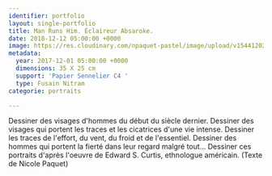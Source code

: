 ```yaml
---
identifier: portfolio
layout: single-portfolio
title: Man Runs Him. Éclaireur Absaroke.
date: 2018-12-12 05:00:00 +0000
image: https://res.cloudinary.com/npaquet-pastel/image/upload/v1544120279/DSC06811-1.jpg
metadata:
  year: 2017-12-01 05:00:00 +0000
  dimensions: 35 X 25 cm
  support: 'Papier Sennelier C4 '
  type: Fusain Nitram
categorie: portraits

---
```

Dessiner des visages d'hommes du début du siècle dernier. Dessiner des visages qui portent les traces et les cicatrices d'une vie intense. Dessiner les traces de l'effort, du vent, du froid et de l'essentiel. Dessiner des hommes qui portent la fierté dans leur regard malgré tout... Dessiner ces portraits d'après l'oeuvre de Edward S. Curtis, ethnologue américain. (Texte de Nicole Paquet)